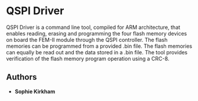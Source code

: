 # QSPI Driver

QSPI Driver is a command line tool, compiled for ARM architecture, that enables reading, erasing and programming the four flash memory devices on board the FEM-II module through the QSPI controller. The flash memories can be programmed from a provided .bin file. The flash memories can equally be read out and the data stored in a .bin file. The tool provides verification of the flash memory program operation using a CRC-8. 

## Authors

* **Sophie Kirkham** 
